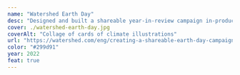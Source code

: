 ```yaml
---
name: "Watershed Earth Day"
desc: "Designed and built a shareable year-in-review campaign in-product for companies’ carbon footprints."
cover: ./watershed-earth-day.jpg
coverAlt: "Collage of cards of climate illustrations"
url: "https://watershed.com/eng/creating-a-shareable-earth-day-campaign-in-1-week"
color: "#299d91"
year: 2022
feat: true
---
```

